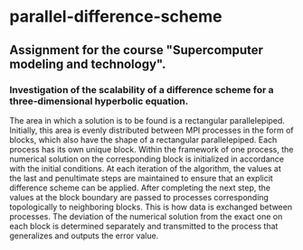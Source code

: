 # parallel-difference-scheme
## Assignment for the course "Supercomputer modeling and technology".
### Investigation of the scalability of a difference scheme for a three-dimensional hyperbolic equation.
The area in which a solution is to be found is a rectangular parallelepiped. Initially, this area is evenly distributed between MPI processes in the form of blocks, which also have the shape of a rectangular parallelepiped. Each process has its own unique block. Within the framework of one process, the numerical solution on the corresponding block is initialized in accordance with the initial conditions. At each iteration of the algorithm, the values at the last and penultimate steps are maintained to ensure that an explicit difference scheme can be applied. After completing the next step, the values at the block boundary are passed to processes corresponding topologically to neighboring blocks. This is how data is exchanged between processes. The deviation of the numerical solution from the exact one on each block is determined separately and transmitted to the process that generalizes and outputs the error value.
